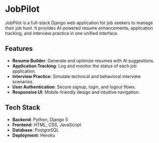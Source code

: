 # JobPilot

JobPilot is a full-stack Django web application for job seekers to manage their job hunt. It provides AI-powered resume enhancements, application tracking, and interview practice in one unified interface.

## Features

- **Resume Builder**: Generate and optimize resumes with AI suggestions.  
- **Application Tracking**: Log and monitor the status of each job application.  
- **Interview Practice**: Simulate technical and behavioral interview scenarios.  
- **User Authentication**: Secure signup, login, and logout flows.  
- **Responsive UI**: Mobile-friendly design and intuitive navigation.  

## Tech Stack

- **Backend**: Python, Django 5  
- **Frontend**: HTML, CSS, JavaScript  
- **Database**: PostgreSQL
- **Deployment**: Heroku  
